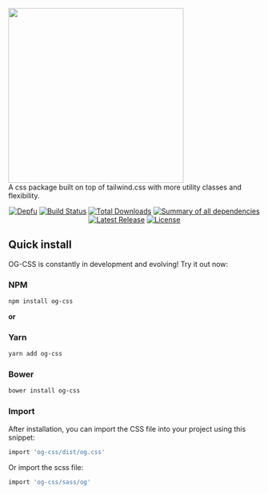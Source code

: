 <p>
    <a href="https://octangrp.com" target="_blank"><img width="350" src="https://octangrp.com/packages/og-css/og-css-logo.svg"></a><br>
A css package built on top of tailwind.css with more utility classes and flexibility.
</p>
<p align="center">
    <a href="https://depfu.com"><img src="https://badges.depfu.com/badges/6ec8b7e53670832c15c942fa016f27c6/status.svg" alt="Depfu"></a>
    <a href="https://travis-ci.org/octangrp/og-css"><img src="https://img.shields.io/travis/octangrp/og-css/master.svg" alt="Build Status"></a>
    <a href="https://www.npmjs.com/package/og-css"><img src="https://img.shields.io/npm/dt/og-css" alt="Total Downloads"></a>
     <a href="https://depfu.com/github/octangrp/og-css?project_id=10461"><img src="https://badges.depfu.com/badges/6ec8b7e53670832c15c942fa016f27c6/overview.svg" alt="Summary of all dependencies"></a>
    <a href="https://github.com/octangrp/og-css/releases"><img src="https://img.shields.io/npm/v/og-css.svg" alt="Latest Release"></a>
    <a href="https://github.com/octangrp/og-css/blob/master/LICENSE"><img src="https://img.shields.io/npm/l/og-css.svg" alt="License"></a>
</p>

## Quick install

OG-CSS is constantly in development and evolving! Try it out now:

### NPM

```sh
npm install og-css
```

**or**

### Yarn

```sh
yarn add og-css
```

### Bower

```sh
bower install og-css
```

### Import
After installation, you can import the CSS file into your project using this snippet:

```sh
import 'og-css/dist/og.css'
```
Or import the scss file:
```sh
import 'og-css/sass/og'
```
